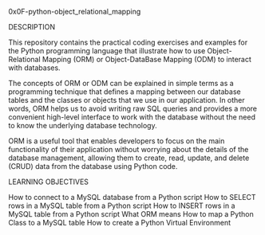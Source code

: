0x0F-python-object_relational_mapping

DESCRIPTION

This repository contains the practical coding exercises and examples for the Python programming language that illustrate how to use Object-Relational Mapping (ORM) or Object-DataBase Mapping (ODM) to interact with databases.

The concepts of ORM or ODM can be explained in simple terms as a programming technique that defines a mapping between our database tables and the classes or objects that we use in our application. In other words, ORM helps us to avoid writing raw SQL queries and provides a more convenient high-level interface to work with the database without the need to know the underlying database technology.

ORM is a useful tool that enables developers to focus on the main functionality of their application without worrying about the details of the database management, allowing them to create, read, update, and delete (CRUD) data from the database using Python code.

LEARNING OBJECTIVES

How to connect to a MySQL database from a Python script
How to SELECT rows in a MySQL table from a Python script
How to INSERT rows in a MySQL table from a Python script
What ORM means
How to map a Python Class to a MySQL table
How to create a Python Virtual Environment
